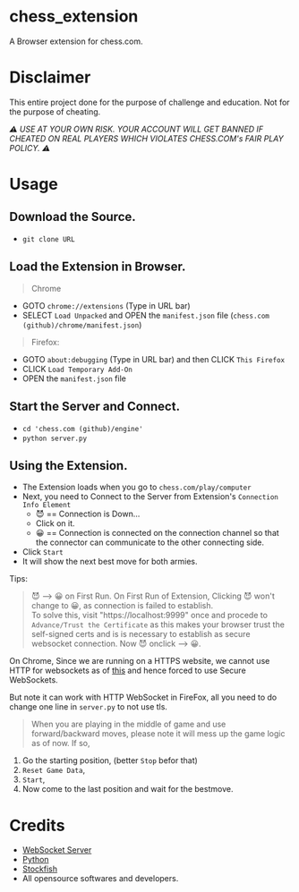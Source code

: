 # chess_extension
A Browser extension for chess.com.

# Disclaimer
This entire project done for the purpose of challenge and education.
Not for the purpose of cheating.

*⚠ USE AT YOUR OWN RISK. YOUR ACCOUNT WILL GET BANNED IF CHEATED ON REAL PLAYERS WHICH VIOLATES CHESS.COM's FAIR PLAY POLICY. ⚠*

# Usage
Download the Source.
--------------------
 - ```git clone URL```

Load the Extension in Browser.
------------------------------
> Chrome
 - GOTO `chrome://extensions` (Type in URL bar)
 - SELECT `Load Unpacked` and OPEN the `manifest.json` file (`chess.com (github)/chrome/manifest.json`)

> Firefox:
 - GOTO `about:debugging` (Type in URL bar) and then CLICK `This Firefox`
 - CLICK `Load Temporary Add-On`
 - OPEN the `manifest.json` file

Start the Server and Connect.
-----------------------------
 - `cd 'chess.com (github)/engine'`
 - `python server.py`

Using the Extension.
--------------------
- The Extension loads when you go to `chess.com/play/computer`
- Next, you need to Connect to the Server from Extension's `Connection Info Element`
   - 😈 == Connection is Down...
   - Click on it.
   - 😀 == Connection is connected on the connection channel so that the connector can communicate to the other connecting side.
- Click `Start`
- It will show the next best move for both armies.

 Tips:
   > 😈 --> 😀 on First Run.
On First Run of Extension, Clicking 😈 won't change to 😀, as connection is failed to establish. <br>
To solve this, visit "https://localhost:9999" once and procede to `Advance/Trust the Certificate` as this makes your browser trust the
self-signed certs and is is necessary to establish as secure websocket connection.
Now 😈 onclick --> 😀.

   On Chrome, Since we are running on a HTTPS website, we cannot use HTTP for websockets as of [this](https://stackoverflow.com/a/50861413/31419782) and hence forced     to use Secure WebSockets.

   But note it can work with HTTP WebSocket in FireFox, all you need to do change one line in `server.py` to not use tls.

   > When you are playing in the middle of game and use forward/backward moves, please note it will mess up the game logic as of now.
If so,
1. Go the starting position, (better `Stop` befor that)
2. `Reset Game Data`,
3. `Start`,
4. Now come to the last position and wait for the bestmove.

# Credits
 - [WebSocket Server](https://github.com/Pithikos/python-websocket-server.git)
 - [Python](https://www.python.org/)
 - [Stockfish](https://github.com/official-stockfish/Stockfish.git)
 - All opensource softwares and developers.
